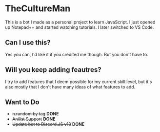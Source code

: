 # TheCultureMan

This is a bot I made as a personal project to learn JavaScript. I just opened up Notepad++ and started watching tutorials. I later switched to VS Code.

## Can I use this?
Yes you can, I'd like it if you credited me though. But you don't have to.

## Will you keep adding feautres?
I try to add features that I deem possible for my current skill level, but it's also mostly that I don't have many ideas of what features to add.

## Want to Do

- ~~n.random by tag~~ __DONE__
- ~~Anilist Support~~ __DONE__
- ~~Update bot to Discord.JS v13~~ __DONE__
